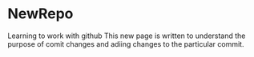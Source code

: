 # NewRepo
Learning to work with github
This new page is written to understand the purpose of comit changes and adiing changes to the particular commit.
